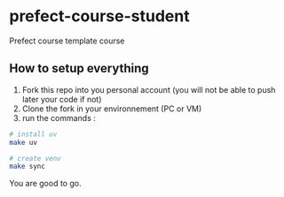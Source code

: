 # prefect-course-student
Prefect course template course

## How to setup everything

1. Fork this repo into you personal account (you will not be able to push later your code if not)
2. Clone the fork in your environnement (PC or VM)
3. run the commands :

```sh
# install uv
make uv

# create venv
make sync
```
You are good to go.